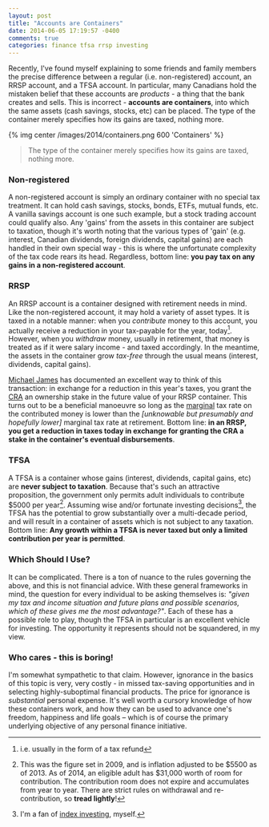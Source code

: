 ```yaml
---
layout: post
title: "Accounts are Containers"
date: 2014-06-05 17:19:57 -0400
comments: true
categories: finance tfsa rrsp investing
---
```

Recently, I've found myself explaining to some friends and family members the precise difference between a regular (i.e. non-registered) account, an RRSP account, and a TFSA account. In particular, many Canadians hold the mistaken belief that these accounts are *products* - a thing that the bank creates and sells. This is incorrect - **accounts are containers**, into which the same assets (cash savings, stocks, etc) can be placed. The type of the container merely specifies how its gains are taxed, nothing more.<!--more-->

{% img center /images/2014/containers.png 600 'Containers' %}

> The type of the container merely specifies how its gains are taxed, nothing more.

### Non-registered
A non-registered account is simply an ordinary container with no special tax treatment. It can hold cash savings, stocks, bonds, ETFs, mutual funds, etc. A vanilla savings account is one such example, but a stock trading account could qualify also. Any 'gains' from the assets in this container are subject to taxation, though it's worth noting that the various types of 'gain' (e.g. interest, Canadian dividends, foreign dividends, capital gains) are each handled in their own special way - this is where the unfortunate complexity of the tax code rears its head. Regardless, bottom line: **you pay tax on any gains in a non-registered account**.

### RRSP
An RRSP account is a container designed with retirement needs in mind. Like the non-registered account, it may hold a variety of asset types. It is taxed in a notable manner: when you *contribute* money to this account, you actually receive a reduction in your tax-payable for the year, today[^1]. However, when you *withdraw* money, usually in retirement, that money is treated as if it were salary income - and taxed accordingly. In the meantime, the assets in the container grow *tax-free* through the usual means (interest, dividends, capital gains).

[Michael James][mj] has documented an excellent way to think of this transaction: in exchange for a reduction in this year's taxes, you grant the [CRA][CRA] an ownership stake in the future value of your RRSP container. This turns out to be a beneficial manoeuvre so long as the [marginal][marginal] tax rate on the contributed money is lower than the *[unknowable but presumably and hopefully lower]* marginal tax rate at retirement. Bottom line: **in an RRSP, you get a reduction in taxes today in exchange for granting the CRA a stake in the container's eventual disbursements**.

### TFSA
A TFSA is a container whose gains (interest, dividends, capital gains, etc) are **never subject to taxation**. Because that's such an attractive proposition, the government only permits adult individuals to contribute $5000 per year[^2]. Assuming wise and/or fortunate investing decisions[^3], the TFSA has the potential to grow substantially over a multi-decade period, and will result in a container of assets which is not subject to any taxation. Bottom line: **Any growth within a TFSA is never taxed but only a limited contribution per year is permitted**.

### Which Should I Use?
It can be complicated. There is a ton of nuance to the rules governing the above, and this is not financial advice. With these general frameworks in mind, the question for every individual to be asking themselves is: *"given my tax and income situation and future plans and possible scenarios, which of these gives me the most advantage?"*. Each of these has a possible role to play, though the TFSA in particular is an excellent vehicle for investing. The opportunity it represents should not be squandered, in my view.

### Who cares - this is boring!
I'm somewhat sympathetic to that claim. However, ignorance in the basics of this topic is very, very costly - in missed tax-saving opportunities and in selecting highly-suboptimal financial products. The price for ignorance is *substantial* personal expense. It's well worth a cursory knowledge of how these containers work, and how they can be used to advance one's freedom, happiness and life goals – which is of course the primary underlying objective of any personal finance initiative.

[CRA]: http://www.cra-arc.gc.ca/menu-eng.html
[marginal]: http://en.wikipedia.org/wiki/Tax_rate#Marginal
[mj]: http://www.michaeljamesonmoney.com/2014/03/cra-your-rrsp-partners-whether-you-want.html

[^1]: i.e. usually in the form of a tax refund
[^2]: This was the figure set in 2009, and is inflation adjusted to be $5500 as of 2013. As of 2014, an eligible adult has $31,000 worth of room for contribution. The contribution room does not expire and accumulates from year to year. There are strict rules on withdrawal and re-contribution, so **tread lightly**!
[^3]: I'm a fan of [index investing](http://canadiancouchpotato.com/couch-potato-faq/), myself.
